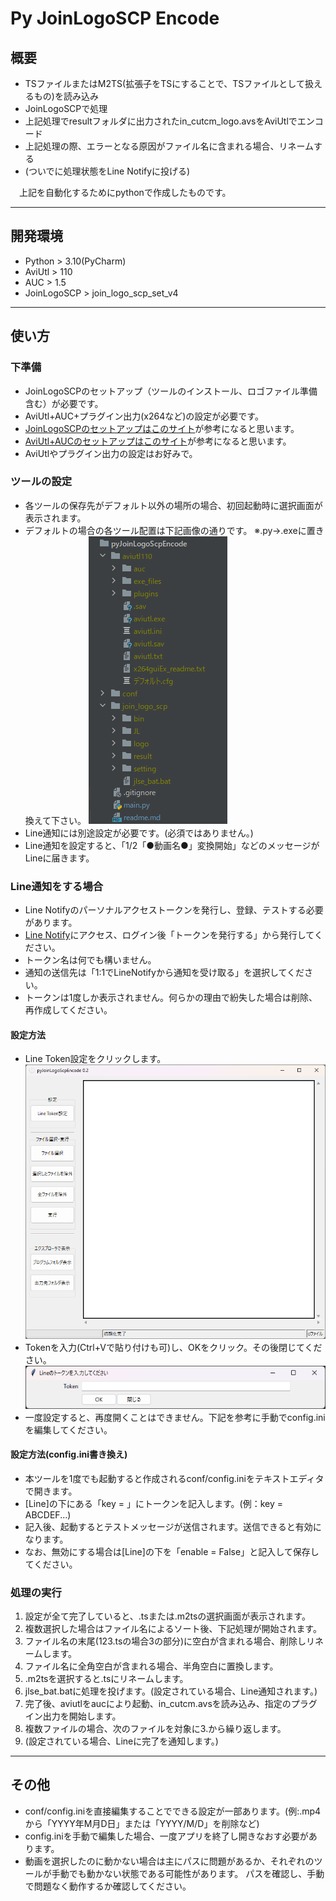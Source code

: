 # Py JoinLogoSCP Encode
## 概要

* TSファイルまたはM2TS(拡張子をTSにすることで、TSファイルとして扱えるもの)を読み込み
* JoinLogoSCPで処理
* 上記処理でresultフォルダに出力されたin_cutcm_logo.avsをAviUtlでエンコード
* 上記処理の際、エラーとなる原因がファイル名に含まれる場合、リネームする
* (ついでに処理状態をLine Notifyに投げる)

　上記を自動化するためにpythonで作成したものです。

---
## 開発環境
* Python > 3.10(PyCharm)
* AviUtl > 110
* AUC > 1.5
* JoinLogoSCP > join_logo_scp_set_v4

---
## 使い方
### 下準備
* JoinLogoSCPのセットアップ（ツールのインストール、ロゴファイル準備含む）が必要です。
* AviUtl+AUC+プラグイン出力(x264など)の設定が必要です。
* [JoinLogoSCPのセットアップはこのサイト](https://enctools.com/join-logo-scp/#toc4)が参考になると思います。
* [AviUtl+AUCのセットアップはこのサイト](https://www.cg-method.com/aviutl-aviutl-control/)が参考になると思います。
* AviUtlやプラグイン出力の設定はお好みで。

### ツールの設定
* 各ツールの保存先がデフォルト以外の場所の場合、初回起動時に選択画面が表示されます。
* デフォルトの場合の各ツール配置は下記画像の通りです。 ※.py->.exeに置き換えて下さい。
  ![pyjlsenc_dir.png](img%2Fpyjlsenc_dir.png)
* Line通知には別途設定が必要です。(必須ではありません。)
* Line通知を設定すると、「1/2「●動画名●」変換開始」などのメッセージがLineに届きます。

### Line通知をする場合
* Line Notifyのパーソナルアクセストークンを発行し、登録、テストする必要があります。
* [Line Notify](https://notify-bot.line.me/ja/)にアクセス、ログイン後「トークンを発行する」から発行してください。
* トークン名は何でも構いません。
* 通知の送信先は「1:1でLineNotifyから通知を受け取る」を選択してください。
* トークンは1度しか表示されません。何らかの理由で紛失した場合は削除、再作成してください。
#### 設定方法
* Line Token設定をクリックします。
　![main_window0.2.png](img%2Fmain_window0.2.png)
* Tokenを入力(Ctrl+Vで貼り付けも可)し、OKをクリック。その後閉じてください。
　![line_token_window.png](img%2Fline_token_window.png)
* 一度設定すると、再度開くことはできません。下記を参考に手動でconfig.iniを編集してください。

#### 設定方法(config.ini書き換え)
* 本ツールを1度でも起動すると作成されるconf/config.iniをテキストエディタで開きます。
* [Line]の下にある「key = 」にトークンを記入します。(例：key = ABCDEF...)
* 記入後、起動するとテストメッセージが送信されます。送信できると有効になります。
* なお、無効にする場合は[Line]の下を「enable = False」と記入して保存してください。

### 処理の実行
1. 設定が全て完了していると、.tsまたは.m2tsの選択画面が表示されます。
2. 複数選択した場合はファイル名によるソート後、下記処理が開始されます。
3. ファイル名の末尾(123.tsの場合3の部分)に空白が含まれる場合、削除しリネームします。
4. ファイル名に全角空白が含まれる場合、半角空白に置換します。
5. .m2tsを選択すると.tsにリネームします。
6. jlse_bat.batに処理を投げます。(設定されている場合、Line通知されます。)
7. 完了後、aviutlをaucにより起動、in_cutcm.avsを読み込み、指定のプラグイン出力を開始します。
8. 複数ファイルの場合、次のファイルを対象に3.から繰り返します。
9. (設定されている場合、Lineに完了を通知します。)

---
## その他
* conf/config.iniを直接編集することでできる設定が一部あります。(例:.mp4から「YYYY年M月D日」または「YYYY/M/D」を削除など)
* config.iniを手動で編集した場合、一度アプリを終了し開きなおす必要があります。
* 動画を選択したのに動かない場合は主にパスに問題があるか、それぞれのツールが手動でも動かない状態である可能性があります。
パスを確認し、手動で問題なく動作するか確認してください。

